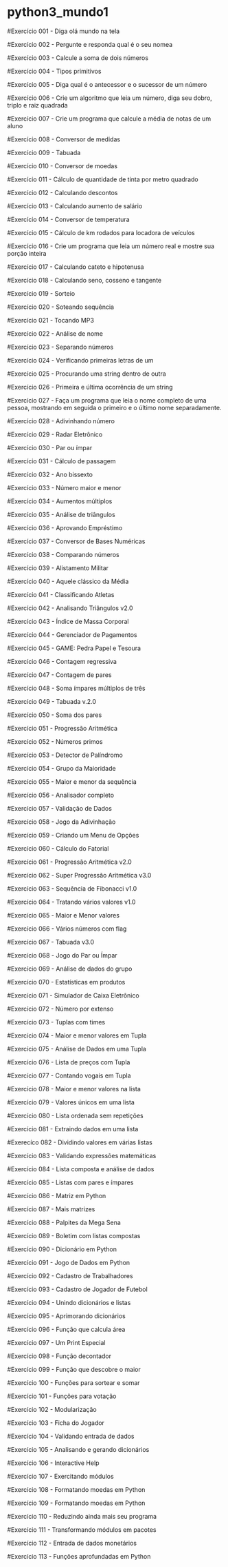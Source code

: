 # python3_mundo1

#Exercício 001 - Diga olá mundo na tela

#Exercício 002 - Pergunte e responda qual é o seu nomea

#Exercício 003 - Calcule a soma de dois números

#Exercício 004 - Tipos primitivos

#Exercício 005 - Diga qual é o antecessor e o sucessor de um número

#Exercício 006 - Crie um algoritmo que leia um número, diga seu dobro, triplo e raiz quadrada

#Exercício 007 - Crie um programa que calcule a média de notas de um aluno

#Exercício 008 - Conversor de medidas

#Exercício 009 - Tabuada

#Exercício 010 - Conversor de moedas

#Exercício 011 - Cálculo de quantidade de tinta por metro quadrado

#Exercício 012 - Calculando descontos

#Exercício 013 - Calculando aumento de salário

#Exercício 014 - Conversor de temperatura

#Exercício 015 - Cálculo de km rodados para locadora de veículos

#Exercício 016 - Crie um programa que leia um número real e mostre sua porção inteira

#Exercício 017 - Calculando cateto e hipotenusa

#Exercício 018 - Calculando seno, cosseno e tangente

#Exercício 019 - Sorteio

#Exercício 020 - Soteando sequência

#Exercício 021 - Tocando MP3

#Exercício 022 - Análise de nome

#Exercício 023 - Separando números

#Exercício 024 - Verificando primeiras letras de um 

#Exercício 025 - Procurando uma string dentro de outra

#Exercício 026 - Primeira e última ocorrência de um string

#Exercício 027 - Faça um programa que leia o nome completo de uma pessoa, mostrando em seguida o primeiro e o último nome separadamente.

#Exercício 028 - Adivinhando número

#Exercício 029 - Radar Eletrônico

#Exercício 030 - Par ou ímpar

#Exercício 031 - Cálculo de passagem

#Exercício 032 - Ano bissexto

#Exercício 033 - Número maior e menor

#Exercício 034 - Aumentos múltiplos

#Exercício 035 - Análise de triângulos

#Exercício 036 - Aprovando Empréstimo

#Exercício 037 - Conversor de Bases Numéricas

#Exercício 038 - Comparando números

#Exercício 039 - Alistamento Militar

#Exercício 040 - Aquele clássico da Média

#Exercício 041 - Classificando Atletas

#Exercício 042 - Analisando Triângulos v2.0

#Exercício 043 - Índice de Massa Corporal

#Exercício 044 - Gerenciador de Pagamentos

#Exercício 045 - GAME: Pedra Papel e Tesoura

#Exercício 046 - Contagem regressiva

#Exercício 047 - Contagem de pares

#Exercício 048 - Soma ímpares múltiplos de três

#Exercício 049 - Tabuada v.2.0

#Exercício 050 - Soma dos pares

#Exercício 051 - Progressão Aritmética

#Exercício 052 - Números primos

#Exercício 053 - Detector de Palíndromo

#Exercício 054 - Grupo da Maioridade

#Exercício 055 - Maior e menor da sequência

#Exercício 056 - Analisador completo

#Exercício 057 - Validação de Dados

#Exercício 058 - Jogo da Adivinhação

#Exercício 059 - Criando um Menu de Opções

#Exercício 060 - Cálculo do Fatorial

#Exercício 061 - Progressão Aritmética v2.0

#Exercício 062 - Super Progressão Aritmética v3.0

#Exercício 063 - Sequência de Fibonacci v1.0

#Exercício 064 - Tratando vários valores v1.0

#Exercício 065 -  Maior e Menor valores

#Exercício 066 - Vários números com flag

#Exercício 067 - Tabuada v3.0

#Exercício 068 - Jogo do Par ou Ímpar

#Exercício 069 - Análise de dados do grupo

#Exercício 070 - Estatísticas em produtos

#Exercício 071 - Simulador de Caixa Eletrônico

#Exercício 072 - Número por extenso

#Exercício 073 - Tuplas com times

#Exercício 074 - Maior e menor valores em Tupla

#Exercício 075 - Análise de Dados em uma Tupla

#Exercício 076 - Lista de preços com Tupla

#Exercício 077 - Contando vogais em Tupla

#Exercício 078 - Maior e menor valores na lista

#Exercício 079 - Valores únicos em uma lista

#Exercício 080 - Lista ordenada sem repetições

#Exercício 081 - Extraindo dados em uma lista

#Exerecíco 082 - Dividindo valores em várias listas

#Exercício 083 - Validando expressões matemáticas

#Exercício 084 - Lista composta e análise de dados

#Exercício 085 - Listas com pares e ímpares

#Exercício 086 - Matriz em Python

#Exercício 087 - Mais matrizes

#Exercício 088 - Palpites da Mega Sena

#Exercício 089 - Boletim com listas compostas

#Exercício 090 - Dicionário em Python

#Exercício 091 - Jogo de Dados em Python

#Exercício 092 - Cadastro de Trabalhadores

#Exercício 093 - Cadastro de Jogador de Futebol

#Exercício 094 - Unindo dicionários e listas

#Exercício 095 - Aprimorando dicionários

#Exercício 096 - Função que calcula área

#Exercício 097 - Um Print Especial

#Exercício 098 - Função decontador

#Exercício 099 - Função que descobre o maior

#Exercício 100 - Funções para sortear e somar

#Exercício 101 - Funções para votação

#Exercício 102 - Modularização

#Exercício 103 - Ficha do Jogador

#Exercício 104 - Validando entrada de dados

#Exercício 105 - Analisando e gerando dicionários

#Exercício 106 - Interactive Help

#Exercício 107 - Exercitando módulos

#Exercício 108 - Formatando moedas em Python

#Exercício 109 - Formatando moedas em Python

#Exercício 110 - Reduzindo ainda mais seu programa

#Exercício 111 - Transformando módulos em pacotes

#Exercício 112 - Entrada de dados monetários

#Exercício 113 - Funções aprofundadas em Python